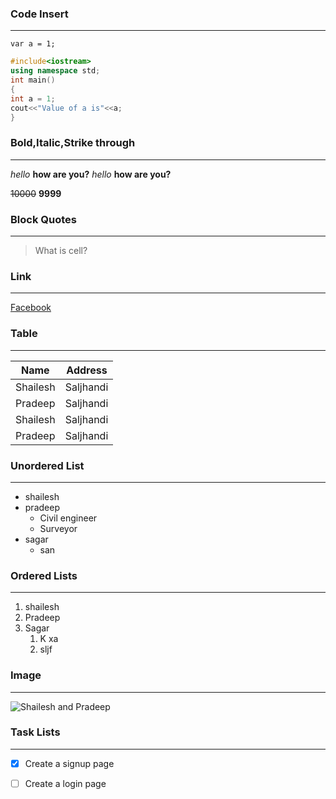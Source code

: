

### Code Insert
___ 

`var a = 1;
`

```C++ 
#include<iostream>
using namespace std;
int main()
{
int a = 1;
cout<<"Value of a is"<<a;
}
```

### Bold,Italic,Strike through
***
  *hello* **how are you?**
  _hello_ __how are you?__

  ~~10000~~ **9999**

### Block Quotes
***
  > What is cell?

### Link
***
  [Facebook](https://www.facebook.com "Facebook")


### Table
***


| Name     | Address   |
| -------- | --------- |
| Shailesh | Saljhandi |
| Pradeep  | Saljhandi |
| Shailesh | Saljhandi |
| Pradeep  | Saljhandi |


### Unordered List
***
* shailesh
* pradeep
    * Civil engineer
    * Surveyor
* sagar
    * san

### Ordered Lists
***
1. shailesh
2. Pradeep
3. Sagar
   1. K xa 
   2. sljf
   
### Image
***
![Shailesh and Pradeep](https://scontent.fbwa3-1.fna.fbcdn.net/v/t1.0-9/118392293_2675206189248343_7689086662653068920_n.jpg?_nc_cat=109&_nc_sid=110474&_nc_ohc=seYxZxN90LIAX9uHx91&_nc_ht=scontent.fbwa3-1.fna&oh=6e0a61559329b02d62889a1f7c7a9800&oe=5F738645)

### Task Lists
***
- [x] Create a signup page
- [ ] Create a login page



